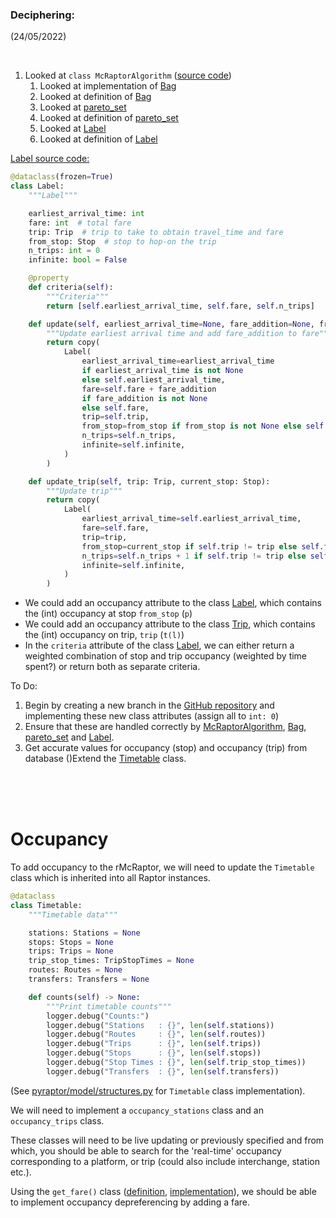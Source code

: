 ### Deciphering:
(24/05/2022)

<br>

1. Looked at `class McRaptorAlgorithm` ([source code](https://github.com/yunusskeete/pyraptor/blob/42e5303a52e0ce09349fe98fc4968ed38be281b1/pyraptor/model/mcraptor.py#L19))
    1. Looked at implementation of [Bag](https://github.com/yunusskeete/pyraptor/blob/42e5303a52e0ce09349fe98fc4968ed38be281b1/pyraptor/model/mcraptor.py#L32)
    1. Looked at definition of [Bag](https://github.com/yunusskeete/pyraptor/blob/bb43ab268ea08930e829c3c88c92871f951312c3/pyraptor/model/structures.py#L608)
    1. Looked at [pareto_set](https://github.com/yunusskeete/pyraptor/blob/bb43ab268ea08930e829c3c88c92871f951312c3/pyraptor/model/structures.py#L631)
    1. Looked at definition of [pareto_set](https://github.com/yunusskeete/pyraptor/blob/bb43ab268ea08930e829c3c88c92871f951312c3/pyraptor/model/structures.py#L776)
    1. Looked at [Label](https://github.com/yunusskeete/pyraptor/blob/bb43ab268ea08930e829c3c88c92871f951312c3/pyraptor/model/structures.py#L786)
    1. Looked at definition of [Label](https://github.com/yunusskeete/pyraptor/blob/bb43ab268ea08930e829c3c88c92871f951312c3/pyraptor/model/structures.py#L561)


[Label source code:](https://github.com/yunusskeete/pyraptor/blob/bb43ab268ea08930e829c3c88c92871f951312c3/pyraptor/model/structures.py#L561)

```python
@dataclass(frozen=True)
class Label:
    """Label"""

    earliest_arrival_time: int
    fare: int  # total fare
    trip: Trip  # trip to take to obtain travel_time and fare
    from_stop: Stop  # stop to hop-on the trip
    n_trips: int = 0
    infinite: bool = False

    @property
    def criteria(self):
        """Criteria"""
        return [self.earliest_arrival_time, self.fare, self.n_trips]

    def update(self, earliest_arrival_time=None, fare_addition=None, from_stop=None):
        """Update earliest arrival time and add fare_addition to fare"""
        return copy(
            Label(
                earliest_arrival_time=earliest_arrival_time
                if earliest_arrival_time is not None
                else self.earliest_arrival_time,
                fare=self.fare + fare_addition
                if fare_addition is not None
                else self.fare,
                trip=self.trip,
                from_stop=from_stop if from_stop is not None else self.from_stop,
                n_trips=self.n_trips,
                infinite=self.infinite,
            )
        )

    def update_trip(self, trip: Trip, current_stop: Stop):
        """Update trip"""
        return copy(
            Label(
                earliest_arrival_time=self.earliest_arrival_time,
                fare=self.fare,
                trip=trip,
                from_stop=current_stop if self.trip != trip else self.from_stop,
                n_trips=self.n_trips + 1 if self.trip != trip else self.n_trips,
                infinite=self.infinite,
            )
        )
```

- We could add an occupancy attribute to the class [Label](https://github.com/yunusskeete/pyraptor/blob/bb43ab268ea08930e829c3c88c92871f951312c3/pyraptor/model/structures.py#L561), which contains the (int) occupancy at stop `from_stop` (`p`)
- We could add an occupancy attribute to the class [Trip](https://github.com/yunusskeete/pyraptor/blob/42e5303a52e0ce09349fe98fc4968ed38be281b1/pyraptor/model/structures.py#L246), which contains the (int) occupancy on trip, `trip` (`t(l)`)
- In the `criteria` attribute of the class [Label](https://github.com/yunusskeete/pyraptor/blob/bb43ab268ea08930e829c3c88c92871f951312c3/pyraptor/model/structures.py#L561), we can either return a weighted combination of stop and trip occupancy (weighted by time spent?) or return both as separate criteria.


To Do:
1. Begin by creating a new branch in the [GitHub repository](https://github.com/yunusskeete/pyraptor) and implementing these new class attributes (assign all to `int: 0`)
1. Ensure that these are handled correctly by [McRaptorAlgorithm](https://github.com/yunusskeete/pyraptor/blob/42e5303a52e0ce09349fe98fc4968ed38be281b1/pyraptor/model/mcraptor.py#L19), [Bag](https://github.com/yunusskeete/pyraptor/blob/bb43ab268ea08930e829c3c88c92871f951312c3/pyraptor/model/structures.py#L608), [pareto_set](https://github.com/yunusskeete/pyraptor/blob/bb43ab268ea08930e829c3c88c92871f951312c3/pyraptor/model/structures.py#L776) and [Label](https://github.com/yunusskeete/pyraptor/blob/bb43ab268ea08930e829c3c88c92871f951312c3/pyraptor/model/structures.py#L561).
1. Get accurate values for occupancy (stop) and occupancy (trip) from database ()Extend the [Timetable](https://github.com/yunusskeete/pyraptor/blob/42e5303a52e0ce09349fe98fc4968ed38be281b1/pyraptor/model/structures.py#L24) class.

<br>

<br>

<br>

# Occupancy

To add occupancy to the rMcRaptor, we will need to update the `Timetable` class which is inherited into all Raptor instances.

```python
@dataclass
class Timetable:
    """Timetable data"""

    stations: Stations = None
    stops: Stops = None
    trips: Trips = None
    trip_stop_times: TripStopTimes = None
    routes: Routes = None
    transfers: Transfers = None

    def counts(self) -> None:
        """Print timetable counts"""
        logger.debug("Counts:")
        logger.debug("Stations   : {}", len(self.stations))
        logger.debug("Routes     : {}", len(self.routes))
        logger.debug("Trips      : {}", len(self.trips))
        logger.debug("Stops      : {}", len(self.stops))
        logger.debug("Stop Times : {}", len(self.trip_stop_times))
        logger.debug("Transfers  : {}", len(self.transfers))
```

(See [pyraptor/model/structures.py](https://github.com/yunusskeete/pyraptor/blob/bb43ab268ea08930e829c3c88c92871f951312c3/pyraptor/model/structures.py#L24) for `Timetable` class implementation).

We will need to implement a `occupancy_stations` class and an `occupancy_trips` class.

These classes will need to be live updating or previously specified and from which, you should be able to search for the 'real-time' occupancy corresponding to a platform, or trip (could also include interchange, station etc.).

Using the `get_fare()` class ([definition](https://github.com/yunusskeete/pyraptor/blob/bb43ab268ea08930e829c3c88c92871f951312c3/pyraptor/model/structures.py#L294), [implementation](https://github.com/yunusskeete/pyraptor/blob/bb43ab268ea08930e829c3c88c92871f951312c3/pyraptor/model/mcraptor.py#L138)), we should be able to implement occupancy depreferencing by adding a fare.

